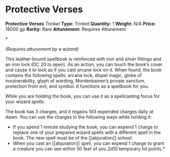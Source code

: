 # Protective Verses

**Protective Verses**
_Trinket_
**Type:** Trinket
**Quantity:** 1
**Weight:** N/A
**Price:** 18000 gp
**Rarity:** Rare
**Attunement:** Requires Attunement

*<div class="item-attunement"><i>(Requires attunement by a wizard)</i><p>This leather-bound spellbook is reinforced with iron and silver fittings and an iron lock (DC 20 to open). As an action, you can touch the book’s cover and cause it to lock as if you cast arcane lock on it. When found, the book contains the following spells: arcane lock, dispel magic, globe of invulnerability, glyph of warding, Mordenkainen’s private sanctum, protection from evil, and symbol. It functions as a spellbook for you.

While you are holding the book, you can use it as a spellcasting focus for your wizard spells.

The book has 3 charges, and it regains 1d3 expended charges daily at dawn. You can use the charges in the following ways while holding it:</p>
* If you spend 1 minute studying the book, you can expend 1 charge to replace one of your prepared wizard spells with a different spell in the book. The new spell must be of the [[abjuration]] school.
* When you cast an [[abjuration]] spell, you can expend 1 charge to grant a creature you can see within 30 feet of you 2d10 temporary hit points.*